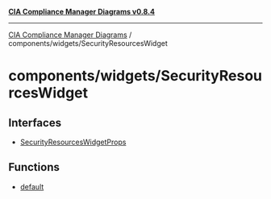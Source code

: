[**CIA Compliance Manager Diagrams v0.8.4**](../../../README.md)

***

[CIA Compliance Manager Diagrams](../../../modules.md) / components/widgets/SecurityResourcesWidget

# components/widgets/SecurityResourcesWidget

## Interfaces

- [SecurityResourcesWidgetProps](interfaces/SecurityResourcesWidgetProps.md)

## Functions

- [default](functions/default.md)
